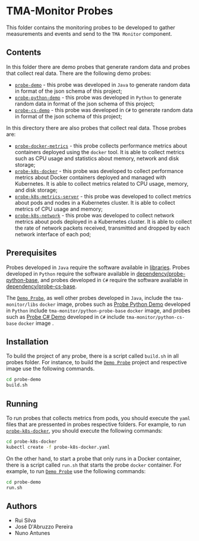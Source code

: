 # TMA-Monitor Probes

This folder contains the monitoring probes to be developed to gather measurements and events and send to the `TMA Monitor` component.

## Contents

In this folder there are demo probes that generate random data and probes that collect real data. There are the following demo probes:
 
*  [`probe-demo`](probe-demo) - this probe was developed in `Java` to generate random data in format of the json schema of this project;
*  [`probe-python-demo`](probe-python-demo) - this probe was developed in `Python` to generate random data in format of the json schema of this project;
*  [`probe-cs-demo`](probe-cs-demo) - this probe was developed in `C#` to generate random data in format of the json schema of this project;

In this directory there are also probes that collect real data. Those probes are:

* [`probe-docker-metrics`](probe-docker-metrics) - this probe collects performance metrics about containers deployed using the `docker` tool. It is able to collect metrics such as CPU usage and statistics about memory, network and disk storage;
* [`probe-k8s-docker`](probe-k8s-docker) - this probe was developed to collect performance metrics about Docker containers deployed and managed with Kubernetes. It is able to collect metrics related to CPU usage, memory, and disk storage;
* [`probe-k8s-metrics-server`](probe-k8s-metrics-server) - this probe was developed to collect metrics about pods and nodes in a Kubernetes cluster. It is able to collect metrics of CPU usage and memory;
* [`probe-k8s-network`](probe-k8s-network) - this probe was developed to collect network metrics about pods deployed in a Kubernetes cluster. It is able to collect the rate of network packets received, transmitted and dropped by each network interface of each pod;

## Prerequisites

Probes developed in `Java` require the software available in [libraries](../libraries). Probes developed in `Python` require the software available in [dependency/probe-python-base](../dependency/python-probe-base), and probes developed in `C#` require the software available in [dependency/probe-cs-base](../dependency/python-cs-base).

The [`Demo Probe`](probe-demo), as well other probes developed in `Java`, include the `tma-monitor/libs` `docker` image, probes such as [Probe Python Demo](probe-python-demo) developed in `Python` include `tma-monitor/python-probe-base` `docker` image, and probes such as [Probe C# Demo](probe-cs-demo) developed in `C#` include `tma-monitor/python-cs-base` `docker` image . 


## Installation

To build the project of any probe, there is a script called `build.sh` in all probes folder. For instance, to build the [`Demo Probe`](probe-demo) project and respective image use the following commands.

```sh
cd probe-demo
build.sh
```

## Running

To run probes that collects metrics from pods, you should execute the `yaml` files that are pressented in probes respective folders. For example, to run [`probe-k8s-docker`](probe-k8s-docker), you should execute the following commands:
```sh
cd probe-k8s-docker
kubectl create -f probe-k8s-docker.yaml
```
On the other hand, to start a probe that only runs in a Docker container, there is a script called `run.sh` that starts the probe `docker` container. For example, to run [`Demo Probe`](probe-demo) use the following commands:

```sh
cd probe-demo
run.sh
```


## Authors
* Rui Silva
* José D'Abruzzo Pereira
* Nuno Antunes
